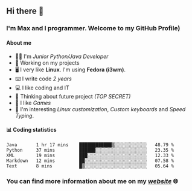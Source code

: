 ## Hi there 👋
### I'm Max and I programmer. Welcome to my GitHub Profile)

#### **About me**
- 👨‍💻 I'm _Junior Python/Java Developer_
- 📁 Working on my projects
- 🖥️ I very like **Linux**. I'm using **Fedora (i3wm)**.
- ⌨️ I write code _2 years_
- 💻 I like coding and IT
- 📃 Thinking about future project _(TOP SECRET)_
- 👾 I like _Games_
- 👀 I'm interesting _Linux customization_, _Custom keyboards_ and _Speed Typing_.

#### 📊 **Coding statistics**
<!--START_SECTION:waka-->
```text
Java       1 hr 17 mins    ████████████▒░░░░░░░░░░░░   48.79 % 
Python     37 mins         ██████░░░░░░░░░░░░░░░░░░░   23.35 % 
XML        19 mins         ███░░░░░░░░░░░░░░░░░░░░░░   12.33 % 
Markdown   12 mins         ██░░░░░░░░░░░░░░░░░░░░░░░   07.58 % 
Text       8 mins          █▒░░░░░░░░░░░░░░░░░░░░░░░   05.64 % 
```
<!--END_SECTION:waka-->

### **You can find more information about me on my _[website](https://merive.herokuapp.com/)_ 🌐**
